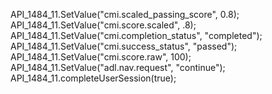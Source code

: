 API_1484_11.SetValue("cmi.scaled_passing_score", 0.8); 
API_1484_11.SetValue("cmi.score.scaled", .8); 
API_1484_11.SetValue("cmi.completion_status", "completed"); 
API_1484_11.SetValue("cmi.success_status", "passed"); 
API_1484_11.SetValue("cmi.score.raw", 100); 
API_1484_11.SetValue("adl.nav.request", "continue");
API_1484_11.completeUserSession(true);
